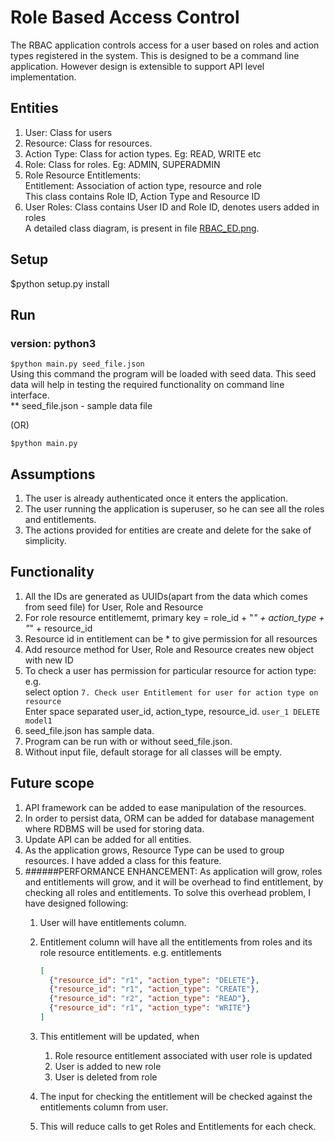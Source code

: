 
# Role Based Access Control
The RBAC application controls access for a user based on roles and action types registered in the system. 
This is designed to be a command line application. However design is extensible to support API level implementation.

## Entities
1. User: Class for users
2. Resource: Class for resources.
3. Action Type: Class for action types. Eg: READ, WRITE etc
4. Role: Class for roles. Eg: ADMIN, SUPERADMIN
5. Role Resource Entitlements:\
   Entitlement: Association of action type, resource and role\
   This class contains Role ID, Action Type and Resource ID
6. User Roles:
   Class contains User ID and Role ID, denotes users added in roles\
A detailed class diagram, is present in file [RBAC_ED.png](RBAC_ED.png).


## Setup
$python setup.py install

## Run
### version: python3
```$python main.py seed_file.json```\
Using this command the program will be loaded with seed data. This seed data will help in testing the required functionality on command line interface.\
** seed_file.json - sample data file

(OR)

```$python main.py```


## Assumptions
1. The user is already authenticated once it enters the application.
2. The user running the application is superuser, so he can see all the roles and entitlements.
3. The actions provided for entities are create and delete for the sake of simplicity.


## Functionality
1. All the IDs are generated as UUIDs(apart from the data which comes from seed file) for User, Role and Resource
2. For role resource entitlememt, primary key = role_id + "_" + action_type + "_" + resource_id
3. Resource id in entitlement can be * to give permission for all resources
4. Add resource method for User, Role and Resource creates new object with new ID
5. To check a user has permission for particular resource for action type: e.g.\
    select option ```7. Check user Entitlement for user for action type on resource```\
    Enter space separated user_id, action_type, resource_id. ```user_1 DELETE model1```
6. seed_file.json has sample data. 
7. Program can be run with or without seed_file.json. 
8. Without input file, default storage for all classes will be empty.

## Future scope
1. API framework can be added to ease manipulation of the resources.
2. In order to persist data, ORM can be added for database management where RDBMS will be used for storing data.
2. Update API can be added for all entities.
3. As the application grows, Resource Type can be used to group resources. I have added a class for this feature.
4. ######PERFORMANCE ENHANCEMENT:
   As application will grow, roles and entitlements will grow, and it will be overhead to find entitlement, by checking
   all roles and entitlements.
   To solve this overhead problem, I have designed following:
   1. User will have entitlements column.
   2. Entitlement column will have all the entitlements from roles and its role resource entitlements.
      e.g. entitlements 
      ```json
      [
        {"resource_id": "r1", "action_type": "DELETE"},
        {"resource_id": "r1", "action_type": "CREATE"},
        {"resource_id": "r2", "action_type": "READ"},
        {"resource_id": "r1", "action_type": "WRITE"}
      ]
      ```
                           
   3. This entitlement will be updated, when 
        1. Role resource entitlement associated with user role is updated
        2. User is added to new role
        3. User is deleted from role
   4. The input for checking the entitlement will be checked against the entitlements column from user.
   5. This will reduce calls to get Roles and Entitlements for each check.

